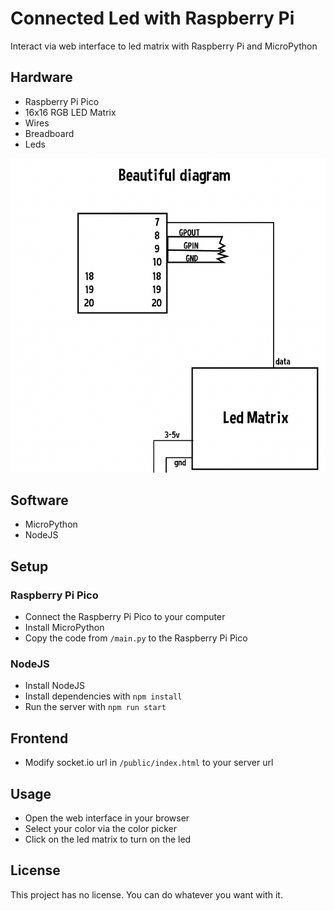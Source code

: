 # Connected Led with Raspberry Pi

Interact via web interface to led matrix with Raspberry Pi and MicroPython

## Hardware

- Raspberry Pi Pico
- 16x16 RGB LED Matrix
- Wires
- Breadboard
- Leds

![diagram](./diagram.png)

## Software

- MicroPython
- NodeJS

## Setup

### Raspberry Pi Pico

- Connect the Raspberry Pi Pico to your computer
- Install MicroPython
- Copy the code from `/main.py` to the Raspberry Pi Pico

### NodeJS

- Install NodeJS
- Install dependencies with `npm install`
- Run the server with `npm run start`

## Frontend

- Modify socket.io url in `/public/index.html` to your server url

## Usage

- Open the web interface in your browser
- Select your color via the color picker
- Click on the led matrix to turn on the led

## License

This project has no license. You can do whatever you want with it.
